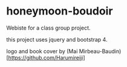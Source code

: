 # honeymoon-boudoir
Webiste for a class group project.

this project uses jquery and bootstrap 4.

logo and book cover by (Mai Mirbeau-Baudin)[https://github.com/Harumireiji]
